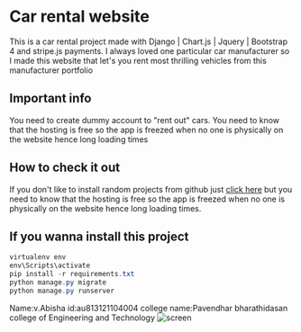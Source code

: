 # Car rental website 

This is a car rental project made with Django | Chart.js | Jquery | Bootstrap 4 and stripe.js payments.
I always loved one particular car manufacturer so I made this website that let's you rent most thrilling vehicles from this manufacturer portfolio

## Important info
You need to create dummy account to "rent out" cars. You need to know that the hosting is free so the app is freezed when no one is physically on the website hence long loading times

## How to check it out
If you don't like to install random projects from github just [click here](https://car-rental-with-django.herokuapp.com/) but you need to know that the hosting is free so the app is freezed when no one is physically on the website hence long loading times.


## If you wanna install this project
```powershell
virtualenv env
env\Scripts\activate
pip install -r requirements.txt
python manage.py migrate
python manage.py runserver
```

Name:v.Abisha
id:au813121104004
college name:Pavendhar bharathidasan college of Engineering and Technology
![screen](https://github.com/WinterOdin/car-rental-with-Django/blob/master/screenshot/index.png)
